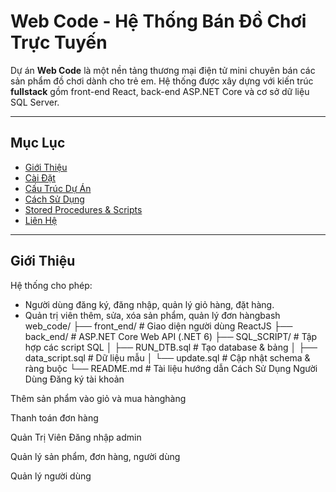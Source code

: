 # Web Code - Hệ Thống Bán Đồ Chơi Trực Tuyến

Dự án **Web Code** là một nền tảng thương mại điện tử mini chuyên bán các sản phẩm đồ chơi dành cho trẻ em. Hệ thống được xây dựng với kiến trúc **fullstack** gồm front-end React, back-end ASP.NET Core và cơ sở dữ liệu SQL Server.

---

## Mục Lục

- [ Giới Thiệu](#-giới-thiệu)
- [ Cài Đặt](#️-cài-đặt)
- [ Cấu Trúc Dự Án](#-cấu-trúc-dự-án)
- [ Cách Sử Dụng](#-cách-sử-dụng)
- [ Stored Procedures & Scripts](#-stored-procedures--scripts)
- [ Liên Hệ](#-liên-hệ)

---

## Giới Thiệu

Hệ thống cho phép:
- Người dùng đăng ký, đăng nhập, quản lý giỏ hàng, đặt hàng.
- Quản trị viên thêm, sửa, xóa sản phẩm, quản lý đơn hàngbash
web_code/
├── front_end/            # Giao diện người dùng ReactJS
├── back_end/             # ASP.NET Core Web API (.NET 6)
├── SQL_SCRIPT/           # Tập hợp các script SQL
│   ├── RUN_DTB.sql       # Tạo database & bảng
│   ├── data_script.sql   # Dữ liệu mẫu
│   └── update.sql        # Cập nhật schema & ràng buộc
└── README.md             # Tài liệu hướng dẫn
Cách Sử Dụng
Người Dùng
Đăng ký tài khoản

Thêm sản phẩm vào giỏ và mua hànghàng

Thanh toán đơn hàng

Quản Trị Viên
Đăng nhập admin

Quản lý sản phẩm, đơn hàng, người dùng

Quản lý người dùng

